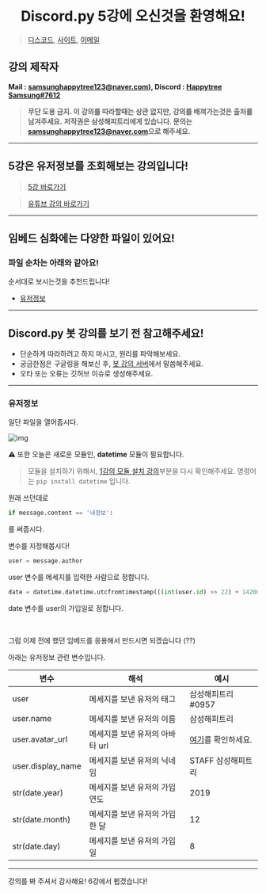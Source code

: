 <h1 align="center">Discord.py 5강에 오신것을 환영해요!</h1>

> [디스코드](https://discord.gg/7npaMJf), [사이트](https://happytree.cf/), [이메일](mailto:samsunghappytree123@naver.com)

## 강의 제작자
**Mail : [samsunghappytree123@naver.com](mailto:samsunghappytree123@naver.com)), Discord : [Happytree Samsung#7612](https://discord.com/users/726350177601978438)**
> **무단 도용 금지. 이 강의를 따라할때는 상관 없지만, 강의를 배껴가는것은 출처를 남겨주세요.**
> **저작권은 삼성해피트리에게 있습니다. 문의는 [samsunghappytree123@naver.com](mailto:samsunghappytree123@naver.com)으로 해주세요.**
------------

## 5강은 유저정보를 조회해보는 강의입니다!
> [5강 바로가기](https://blog.naver.com/samsunghappytree123/221975621791)

> [유튜브 강의 바로가기](https://youtu.be/nojv_BYKYE8)

------------

## 임베드 심화에는 다양한 파일이 있어요!
### 파일 순차는 아래와 같아요!
순서대로 보시는것을 추천드립니다!
+ [유저정보](#유저정보)

------------

## Discord.py 봇 강의를 보기 전 참고해주세요!
+ 단순하게 따라하려고 하지 마시고, 원리를 파악해보세요.
+ 궁금한점은 구글링을 해보신 후, [봇 강의 서버](https://discord.gg/7npaMJf)에서 말씀해주세요.
+ 오타 또는 오류는 깃허브 이슈로 생성해주세요.

------------

### 유저정보
일단 파일을 열어줍시다.

![img](https://postfiles.pstatic.net/MjAyMDA1MjNfMjk5/MDAxNTkwMjE1MzQ3Njgy.TvYEcrECWXK0h8sIZfa5pB11u65I0Hh4uiVR12CAv-wg.zLjjqPidjYsocqwvc-LZWTlgpmcE1XRoazazTMWX81Mg.PNG.samsunghappytree123/%EA%B0%95%EC%9D%981.PNG?type=w773)

⚠ 또한 오늘은 새로운 모듈인, **__datetime__** 모듈이 필요합니다.
> 모듈을 설치하기 위해서, [1강의 모듈 설치 강의](https://github.com/DisTube-Official/python-discord-bot/tree/master/1%EA%B0%95#%EB%AA%A8%EB%93%88-%EC%84%A4%EC%B9%98%ED%95%98%EA%B8%B0)부분을 다시 확인해주세요.
명령어는 `pip install datetime` 입니다.

원래 쓰던데로 

```py
if message.content == '내정보':
```
를 써줍시다.

변수를 지정해봅시다!

```py
user = message.author
```
user 변수를 메세지를 입력한 사람으로 정합니다.

```py
date = datetime.datetime.utcfromtimestamp(((int(user.id) >> 22) + 1420070400000) / 1000)
```
date 변수를 user의 가입일로 정합니다.

​

그럼 이제 전에 했던 임베드를 응용해서 만드시면 되겠습니다 (??)

아래는 유저정보 관련 변수입니다.

| 변수              | 해석                            | 예시              |
| ----------------- | ------------------------------ | ----------------- |
| user              | 메세지를 보낸 유저의 태그        | 삼성해피트리#0957  |
| user.name         | 메세지를 보낸 유저의 이름        | 삼성해피트리       |
| user.avatar_url   | 메세지를 보낸 유저의 아바타 url  | [여기](https://cdn.discordapp.com/avatars/726350177601978438/5396b475708759a552d0fd79f92211e1.webp?size=1024)를 확인하세요.|
| user.display_name | 메세지를 보낸 유저의 닉네임      | STAFF 삼성해피트리 |
| str(date.year)    | 메세지를 보낸 유저의 가입연도    | 2019              |
| str(date.month)   | 메세지를 보낸 유저의 가입한 달   | 12                |
| str(date.day)     | 메세지를 보낸 유저의 가입일      | 8                 |

------------

강의를 봐 주셔서 감사해요! 6강에서 뵙겠습니다!
